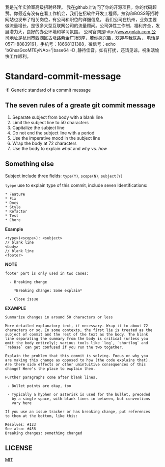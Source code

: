 我是光年实验室高级招聘经理。
我在github上访问了你的开源项目，你的代码超赞。你最近有没有在看工作机会，我们在招软件开发工程师，拉钩和BOSS等招聘网站也发布了相关岗位，有公司和职位的详细信息。
我们公司在杭州，业务主要做流量增长，是很多大型互联网公司的流量顾问。公司弹性工作制，福利齐全，发展潜力大，良好的办公环境和学习氛围。
公司官网是http://www.gnlab.com,公司地址是杭州市西湖区古墩路紫金广场B座，若你感兴趣，欢迎与我联系，
电话是0571-88839161，手机号：18668131388，微信号：echo 'bGhsaGxoMTEyNAo='|base64 -D ,静待佳音。如有打扰，还请见谅，祝生活愉快工作顺利。

# Standard-commit-message
:sunny: Generic standard of a commit message


## The seven rules of a greate git commit message

1. Separate subject from body with a blank line
2. Limit the subject line to 50 characters
3. Capitalize the subject line
4. Do not end the subject line with a period
5. Use the imperative mood in the subject line
6. Wrap the body at 72 characters
7. Use the body to explain *what* and *why* vs. *how*

## Something else

Subject include three fields: `type(Y)`, `scope(N)`, `subject(Y)`

`tyepe` use to explain type of this commit, include seven Identifications:
    
    * Feature
    * Fix
    * Docs
    * Style
    * Refactor
    * Test
    * Chore

**Example**

    <type>(<scope>): <subject>
    // blank line
    <body>
    // blank line
    <footer>

**NOTE**

    footer part is only used in two cases:
        
      - Breaking change
        
        *Breaking change: Some explain*
          
      - Close issue

**EXAMPLE**

```
Summarize changes in around 50 characters or less

More detailed explanatory text, if necessary. Wrap it to about 72
characters or so. In some contexts, the first lie is treated as the
subject of commit and the rest of the text as the body. The blank
line separating the summary from the body is critical (unless you
omit the body entirely); various tools like `log`, `shortlog` and
`rebase` can get confused if you run the two together.

Explain the problem that this commit is solving. Focus on why you
are making this change as opposed to how (the code explains that).
Are there side effects or other unintuitive consequences of this
change? Here's the place to explain them.

Further paragraphs come after blank lines.

 - Bullet points are okay, too

 - Typically a hyphen or asterisk is used for the bullet, preceded
   by a single space, with blank lines in between, but conventions
   vary here

If you use an issue tracker or has breaking change, put references
to them at the bottom, like this:

Resolves: #123
See also: #456
Breaking changes: something changed
```


## LICENSE

[MIT](LICENSE)
